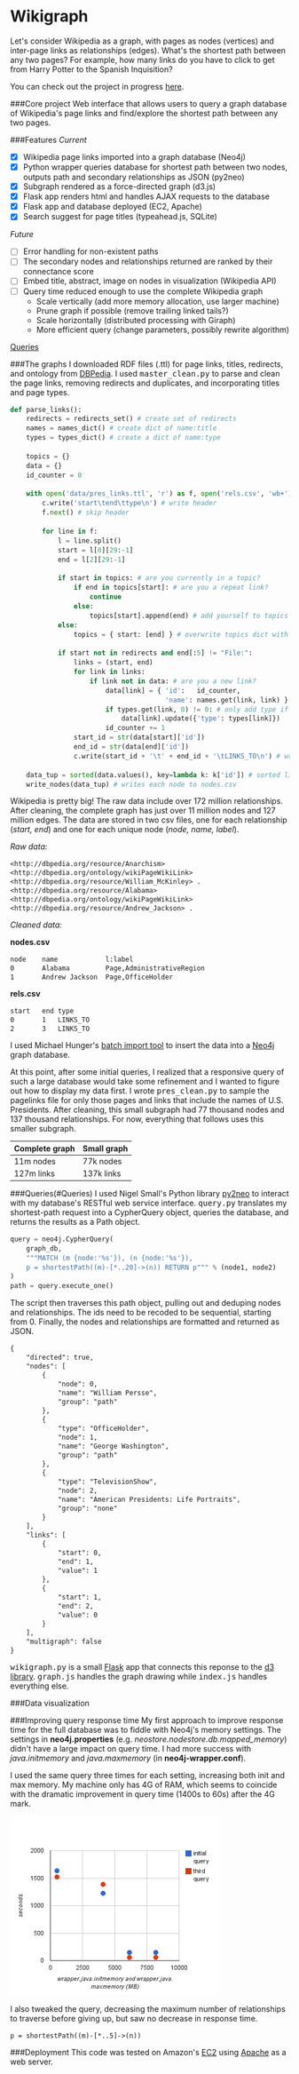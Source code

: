 Wikigraph
===========
Let's consider Wikipedia as a graph, with pages as nodes (vertices) and inter-page links as relationships (edges). What's the shortest path between any two pages? For example, how many links do you have to click to get from Harry Potter to the Spanish Inquisition? 

You can check out the project in progress [here](http://ec2-54-148-102-6.us-west-2.compute.amazonaws.com/).

###Core project
Web interface that allows users to query a graph database of Wikipedia's page links and find/explore the shortest path between any two pages.

###Features
*Current*
- [x] Wikipedia page links imported into a graph database (Neo4j)
- [x] Python wrapper queries database for shortest path between two nodes, outputs path and secondary relationships as JSON (py2neo)
- [x] Subgraph rendered as a force-directed graph (d3.js)
- [x] Flask app renders html and handles AJAX requests to the database
- [x] Flask app and database deployed (EC2, Apache)
- [x] Search suggest for page titles (typeahead.js, SQLite)

*Future*
- [ ] Error handling for non-existent paths
- [ ] The secondary nodes and relationships returned are ranked by their connectance score
- [ ] Embed title, abstract, image on nodes in visualization (Wikipedia API)
- [ ] Query time reduced enough to use the complete Wikipedia graph
    - Scale vertically (add more memory allocation, use larger machine)
    - Prune graph if possible (remove trailing linked tails?)
    - Scale horizontally (distributed processing with Giraph)
    - More efficient query (change parameters, possibly rewrite algorithm)

[Queries](#Queries)


###The graphs
I downloaded RDF files (.ttl) for page links, titles, redirects, and ontology from [DBPedia](http://wiki.dbpedia.org/Downloads39). I used <kbd>master_clean.py</kbd> to parse and clean the page links, removing redirects and duplicates, and incorporating titles and page types.

```python
def parse_links():
    redirects = redirects_set() # create set of redirects
    names = names_dict() # create dict of name:title
    types = types_dict() # create a dict of name:type

    topics = {}
    data = {}
    id_counter = 0

    with open('data/pres_links.ttl', 'r') as f, open('rels.csv', 'wb+') as c:
        c.write('start\tend\ttype\n') # write header
        f.next() # skip header

        for line in f:
            l = line.split()
            start = l[0][29:-1]
            end = l[2][29:-1]

            if start in topics: # are you currently in a topic?
                if end in topics[start]: # are you a repeat link?
                    continue
                else:
                    topics[start].append(end) # add yourself to topics
            else:
                topics = { start: [end] } # overwrite topics dict with new topic

            if start not in redirects and end[:5] != "File:":
                links = (start, end)
                for link in links:
                    if link not in data: # are you a new link?
                        data[link] = { 'id':   id_counter, 
                                       'name': names.get(link, link) }
                        if types.get(link, 0) != 0: # only add type if it is known
                            data[link].update({'type': types[link]})
                        id_counter += 1
                start_id = str(data[start]['id'])
                end_id = str(data[end]['id'])
                c.write(start_id + '\t' + end_id + '\tLINKS_TO\n') # write line to rels.csv

    data_tup = sorted(data.values(), key=lambda k: k['id']) # sorted list of tuples, allows nodes to be written sequentially
    write_nodes(data_tup) # writes each node to nodes.csv
```

Wikipedia is pretty big! The raw data include over 172 million relationships. After cleaning, the complete graph has just over 11 million nodes and 127 million edges. The data are stored in two csv files, one for each relationship (*start, end*) and one for each unique node (*node, name, label*).

*Raw data:*
```
<http://dbpedia.org/resource/Anarchism> <http://dbpedia.org/ontology/wikiPageWikiLink> <http://dbpedia.org/resource/William_McKinley> .
<http://dbpedia.org/resource/Alabama> <http://dbpedia.org/ontology/wikiPageWikiLink> <http://dbpedia.org/resource/Andrew_Jackson> .
```
*Cleaned data:*

__nodes.csv__
```
node    name            l:label
0       Alabama         Page,AdministrativeRegion
1       Andrew Jackson  Page,OfficeHolder
```
__rels.csv__
```
start   end type
0       1   LINKS_TO
2       3   LINKS_TO
```
I used Michael Hunger's [batch import tool](https://github.com/jexp/batch-import/tree/20) to insert the data into a [Neo4j](http://neo4j.com/) graph database.

At this point, after some initial queries, I realized that a responsive query of such a large database would take some refinement and I wanted to figure out how to display my data first. I wrote <kbd>pres_clean.py</kbd> to sample the pagelinks file for only those pages and links that include the names of U.S. Presidents. After cleaning, this small subgraph had 77 thousand nodes and 137 thousand relationships. For now, everything that follows uses this smaller subgraph.

Complete graph | Small graph
-------------- | -----------
11m nodes | 77k nodes 
127m links | 137k links

###Queries(#Queries)
I used Nigel Small's Python library [py2neo](http://nigelsmall.com/py2neo/1.6/) to interact with my database's RESTful web service interface. <kbd>query.py</kbd> translates my shortest-path request into a CypherQuery object, queries the database, and returns the results as a Path object. 
```python
query = neo4j.CypherQuery(
    graph_db, 
    """MATCH (m {node:'%s'}), (n {node:'%s'}), 
    p = shortestPath((m)-[*..20]->(n)) RETURN p""" % (node1, node2)
)
path = query.execute_one()
```
The script then traverses this path object, pulling out and deduping nodes and relationships. The ids need to be recoded to be sequential, starting from 0. Finally, the nodes and relationships are formatted and returned as JSON.
```
{
    "directed": true,
    "nodes": [
        {
            "node": 0,
            "name": "William Persse",
            "group": "path"
        },
        {
            "type": "OfficeHolder",
            "node": 1,
            "name": "George Washington",
            "group": "path"
        },
        {
            "type": "TelevisionShow",
            "node": 2,
            "name": "American Presidents: Life Portraits",
            "group": "none"
        }
    ],
    "links": [
        {
            "start": 0,
            "end": 1,
            "value": 1
        },
        {
            "start": 1,
            "end": 2,
            "value": 0
        }
    ],
    "multigraph": false
}
```
<kbd>wikigraph.py</kbd> is a small [Flask](http://flask.pocoo.org/) app that connects this reponse to the [d3 library](http://d3js.org/). <kbd>graph.js</kbd> handles the graph drawing while <kbd>index.js</kbd> handles everything else.

###Data visualization


###Improving query response time
My first approach to improve response time for the full database was to fiddle with Neo4j's memory settings. The settings in **neo4j.properties** (e.g. *neostore.nodestore.db.mapped_memory*) didn't have a large impact on query time. I had more success with *java.initmemory* and *java.maxmemory* (in **neo4j-wrapper.conf**).

I used the same query three times for each setting, increasing both init and max memory. My machine only has 4G of RAM, which seems to coincide with the dramatic improvement in query time (1400s to 60s) after the 4G mark. 

![Memory Test Results](static/images/mem_test.png)

I also tweaked the query, decreasing the maximum number of relationships to traverse before giving up, but saw no decrease in response time. 
```
p = shortestPath((m)-[*..5]->(n))
```

###Deployment
This code was tested on Amazon's [EC2](http://aws.amazon.com/ec2/) using [Apache](http://httpd.apache.org/) as a web server.